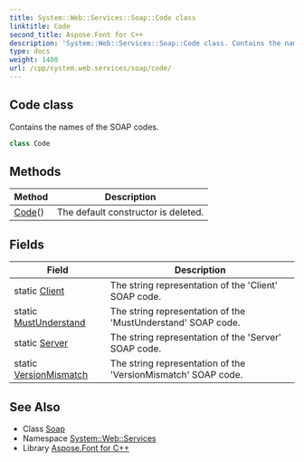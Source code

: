 ```yaml
---
title: System::Web::Services::Soap::Code class
linktitle: Code
second_title: Aspose.Font for C++
description: 'System::Web::Services::Soap::Code class. Contains the names of the SOAP codes in C++.'
type: docs
weight: 1400
url: /cpp/system.web.services/soap/code/
---
```

## Code class


Contains the names of the SOAP codes.

```cpp
class Code
```

## Methods

| Method | Description |
| --- | --- |
| [Code](./code/)() | The default constructor is deleted. |
## Fields

| Field | Description |
| --- | --- |
| static [Client](./client/) | The string representation of the 'Client' SOAP code. |
| static [MustUnderstand](./mustunderstand/) | The string representation of the 'MustUnderstand' SOAP code. |
| static [Server](./server/) | The string representation of the 'Server' SOAP code. |
| static [VersionMismatch](./versionmismatch/) | The string representation of the 'VersionMismatch' SOAP code. |
## See Also

* Class [Soap](../)
* Namespace [System::Web::Services](../../)
* Library [Aspose.Font for C++](../../../)
